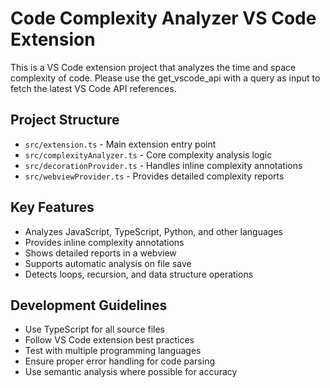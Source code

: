 <!-- Use this file to provide workspace-specific custom instructions to Copilot. For more details, visit https://code.visualstudio.com/docs/copilot/copilot-customization#_use-a-githubcopilotinstructionsmd-file -->

# Code Complexity Analyzer VS Code Extension

This is a VS Code extension project that analyzes the time and space complexity of code. Please use the get_vscode_api with a query as input to fetch the latest VS Code API references.

## Project Structure
- `src/extension.ts` - Main extension entry point
- `src/complexityAnalyzer.ts` - Core complexity analysis logic
- `src/decorationProvider.ts` - Handles inline complexity annotations
- `src/webviewProvider.ts` - Provides detailed complexity reports

## Key Features
- Analyzes JavaScript, TypeScript, Python, and other languages
- Provides inline complexity annotations
- Shows detailed reports in a webview
- Supports automatic analysis on file save
- Detects loops, recursion, and data structure operations

## Development Guidelines
- Use TypeScript for all source files
- Follow VS Code extension best practices
- Test with multiple programming languages
- Ensure proper error handling for code parsing
- Use semantic analysis where possible for accuracy
